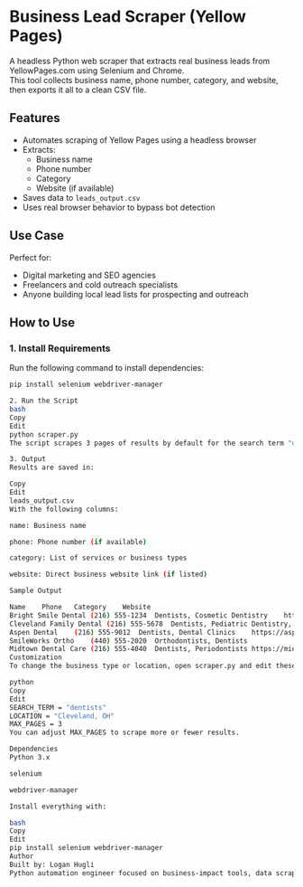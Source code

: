# Business Lead Scraper (Yellow Pages)

A headless Python web scraper that extracts real business leads from YellowPages.com using Selenium and Chrome.  
This tool collects business name, phone number, category, and website, then exports it all to a clean CSV file.

## Features

- Automates scraping of Yellow Pages using a headless browser
- Extracts:
  - Business name
  - Phone number
  - Category
  - Website (if available)
- Saves data to `leads_output.csv`
- Uses real browser behavior to bypass bot detection

## Use Case

Perfect for:
- Digital marketing and SEO agencies
- Freelancers and cold outreach specialists
- Anyone building local lead lists for prospecting and outreach

## How to Use

### 1. Install Requirements

Run the following command to install dependencies:

```bash
pip install selenium webdriver-manager

2. Run the Script
bash
Copy
Edit
python scraper.py
The script scrapes 3 pages of results by default for the search term "dentists" in "Cleveland, OH".

3. Output
Results are saved in:

Copy
Edit
leads_output.csv
With the following columns:

name: Business name

phone: Phone number (if available)

category: List of services or business types

website: Direct business website link (if listed)

Sample Output

Name	Phone	Category	Website
Bright Smile Dental	(216) 555-1234	Dentists, Cosmetic Dentistry	https://brightsmile.com
Cleveland Family Dental	(216) 555-5678	Dentists, Pediatric Dentistry, Implant Dentistry	https://clevelandfamdent.com
Aspen Dental	(216) 555-9012	Dentists, Dental Clinics	https://aspendental.com
SmileWorks Ortho	(440) 555-2020	Orthodontists, Dentists	
Midtown Dental Care	(216) 555-4040	Dentists, Periodontists	https://midtowndental.com
Customization
To change the business type or location, open scraper.py and edit these lines:

python
Copy
Edit
SEARCH_TERM = "dentists"
LOCATION = "Cleveland, OH"
MAX_PAGES = 3
You can adjust MAX_PAGES to scrape more or fewer results.

Dependencies
Python 3.x

selenium

webdriver-manager

Install everything with:

bash
Copy
Edit
pip install selenium webdriver-manager
Author
Built by: Logan Hugli
Python automation engineer focused on business-impact tools, data scraping, and API integrations.